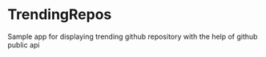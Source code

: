 # TrendingRepos
Sample app for displaying trending github repository with the help of github public api

